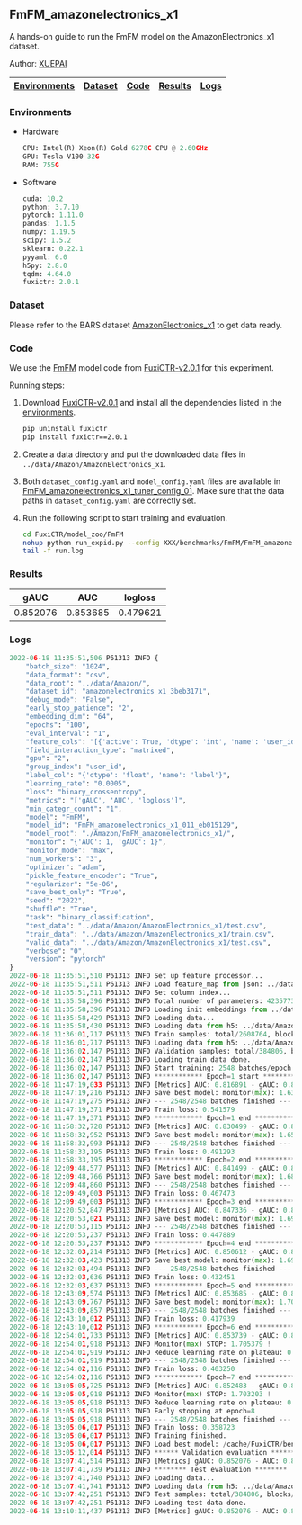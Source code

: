 ## FmFM_amazonelectronics_x1

A hands-on guide to run the FmFM model on the AmazonElectronics_x1 dataset.

Author: [XUEPAI](https://github.com/xue-pai)


| [Environments](#Environments) | [Dataset](#Dataset) | [Code](#Code) | [Results](#Results) | [Logs](#Logs) |
|:-----------------------------:|:-----------:|:--------:|:--------:|-------|
### Environments
+ Hardware

  ```python
  CPU: Intel(R) Xeon(R) Gold 6278C CPU @ 2.60GHz
  GPU: Tesla V100 32G
  RAM: 755G

  ```

+ Software

  ```python
  cuda: 10.2
  python: 3.7.10
  pytorch: 1.11.0
  pandas: 1.1.5
  numpy: 1.19.5
  scipy: 1.5.2
  sklearn: 0.22.1
  pyyaml: 6.0
  h5py: 2.8.0
  tqdm: 4.64.0
  fuxictr: 2.0.1

  ```

### Dataset
Please refer to the BARS dataset [AmazonElectronics_x1](https://github.com/openbenchmark/BARS/blob/main/datasets/Amazon#AmazonElectronics_x1) to get data ready.

### Code

We use the [FmFM](https://github.com/xue-pai/FuxiCTR/blob/v2.0.1/model_zoo/FmFM) model code from [FuxiCTR-v2.0.1](https://github.com/xue-pai/FuxiCTR/tree/v2.0.1) for this experiment.

Running steps:

1. Download [FuxiCTR-v2.0.1](https://github.com/xue-pai/FuxiCTR/archive/refs/tags/v2.0.1.zip) and install all the dependencies listed in the [environments](#environments).
    
    ```bash
    pip uninstall fuxictr
    pip install fuxictr==2.0.1
    ```

2. Create a data directory and put the downloaded data files in `../data/Amazon/AmazonElectronics_x1`.

3. Both `dataset_config.yaml` and `model_config.yaml` files are available in [FmFM_amazonelectronics_x1_tuner_config_01](./FmFM_amazonelectronics_x1_tuner_config_01). Make sure that the data paths in `dataset_config.yaml` are correctly set.

4. Run the following script to start training and evaluation.

    ```bash
    cd FuxiCTR/model_zoo/FmFM
    nohup python run_expid.py --config XXX/benchmarks/FmFM/FmFM_amazonelectronics_x1_tuner_config_01 --expid FmFM_amazonelectronics_x1_011_eb015129 --gpu 0 > run.log &
    tail -f run.log
    ```

### Results

| gAUC | AUC | logloss  |
|:--------------------:|:--------------------:|:--------------------:|
| 0.852076 | 0.853685 | 0.479621  |


### Logs
```python
2022-06-18 11:35:51,506 P61313 INFO {
    "batch_size": "1024",
    "data_format": "csv",
    "data_root": "../data/Amazon/",
    "dataset_id": "amazonelectronics_x1_3beb3171",
    "debug_mode": "False",
    "early_stop_patience": "2",
    "embedding_dim": "64",
    "epochs": "100",
    "eval_interval": "1",
    "feature_cols": "[{'active': True, 'dtype': 'int', 'name': 'user_id', 'type': 'meta'}, {'active': True, 'dtype': 'str', 'name': 'item_id', 'type': 'categorical'}, {'active': True, 'dtype': 'str', 'name': 'cate_id', 'type': 'categorical'}, {'active': True, 'dtype': 'str', 'feature_encoder': 'layers.MaskedAveragePooling()', 'max_len': 100, 'name': 'item_history', 'share_embedding': 'item_id', 'splitter': '^', 'type': 'sequence'}, {'active': True, 'dtype': 'str', 'feature_encoder': 'layers.MaskedAveragePooling()', 'max_len': 100, 'name': 'cate_history', 'share_embedding': 'cate_id', 'splitter': '^', 'type': 'sequence'}]",
    "field_interaction_type": "matrixed",
    "gpu": "2",
    "group_index": "user_id",
    "label_col": "{'dtype': 'float', 'name': 'label'}",
    "learning_rate": "0.0005",
    "loss": "binary_crossentropy",
    "metrics": "['gAUC', 'AUC', 'logloss']",
    "min_categr_count": "1",
    "model": "FmFM",
    "model_id": "FmFM_amazonelectronics_x1_011_eb015129",
    "model_root": "./Amazon/FmFM_amazonelectronics_x1/",
    "monitor": "{'AUC': 1, 'gAUC': 1}",
    "monitor_mode": "max",
    "num_workers": "3",
    "optimizer": "adam",
    "pickle_feature_encoder": "True",
    "regularizer": "5e-06",
    "save_best_only": "True",
    "seed": "2022",
    "shuffle": "True",
    "task": "binary_classification",
    "test_data": "../data/Amazon/AmazonElectronics_x1/test.csv",
    "train_data": "../data/Amazon/AmazonElectronics_x1/train.csv",
    "valid_data": "../data/Amazon/AmazonElectronics_x1/test.csv",
    "verbose": "0",
    "version": "pytorch"
}
2022-06-18 11:35:51,510 P61313 INFO Set up feature processor...
2022-06-18 11:35:51,511 P61313 INFO Load feature_map from json: ../data/Amazon/amazonelectronics_x1_3beb3171/feature_map.json
2022-06-18 11:35:51,511 P61313 INFO Set column index...
2022-06-18 11:35:58,396 P61313 INFO Total number of parameters: 4235773.
2022-06-18 11:35:58,396 P61313 INFO Loading init embeddings from ../data/Amazon/amazonelectronics_x1_3beb3171/init_embs.h5
2022-06-18 11:35:58,429 P61313 INFO Loading data...
2022-06-18 11:35:58,430 P61313 INFO Loading data from h5: ../data/Amazon/amazonelectronics_x1_3beb3171/train.h5
2022-06-18 11:36:01,717 P61313 INFO Train samples: total/2608764, blocks/1
2022-06-18 11:36:01,717 P61313 INFO Loading data from h5: ../data/Amazon/amazonelectronics_x1_3beb3171/valid.h5
2022-06-18 11:36:02,147 P61313 INFO Validation samples: total/384806, blocks/1
2022-06-18 11:36:02,147 P61313 INFO Loading train data done.
2022-06-18 11:36:02,147 P61313 INFO Start training: 2548 batches/epoch
2022-06-18 11:36:02,147 P61313 INFO ************ Epoch=1 start ************
2022-06-18 11:47:19,033 P61313 INFO [Metrics] AUC: 0.816891 - gAUC: 0.814088
2022-06-18 11:47:19,216 P61313 INFO Save best model: monitor(max): 1.630980
2022-06-18 11:47:19,275 P61313 INFO --- 2548/2548 batches finished ---
2022-06-18 11:47:19,371 P61313 INFO Train loss: 0.541579
2022-06-18 11:47:19,371 P61313 INFO ************ Epoch=1 end ************
2022-06-18 11:58:32,728 P61313 INFO [Metrics] AUC: 0.830499 - gAUC: 0.827451
2022-06-18 11:58:32,952 P61313 INFO Save best model: monitor(max): 1.657950
2022-06-18 11:58:32,993 P61313 INFO --- 2548/2548 batches finished ---
2022-06-18 11:58:33,195 P61313 INFO Train loss: 0.491293
2022-06-18 11:58:33,195 P61313 INFO ************ Epoch=2 end ************
2022-06-18 12:09:48,577 P61313 INFO [Metrics] AUC: 0.841499 - gAUC: 0.838656
2022-06-18 12:09:48,766 P61313 INFO Save best model: monitor(max): 1.680155
2022-06-18 12:09:48,860 P61313 INFO --- 2548/2548 batches finished ---
2022-06-18 12:09:49,003 P61313 INFO Train loss: 0.467473
2022-06-18 12:09:49,003 P61313 INFO ************ Epoch=3 end ************
2022-06-18 12:20:52,847 P61313 INFO [Metrics] AUC: 0.847336 - gAUC: 0.844228
2022-06-18 12:20:53,021 P61313 INFO Save best model: monitor(max): 1.691564
2022-06-18 12:20:53,115 P61313 INFO --- 2548/2548 batches finished ---
2022-06-18 12:20:53,237 P61313 INFO Train loss: 0.447889
2022-06-18 12:20:53,237 P61313 INFO ************ Epoch=4 end ************
2022-06-18 12:32:03,214 P61313 INFO [Metrics] AUC: 0.850612 - gAUC: 0.848802
2022-06-18 12:32:03,423 P61313 INFO Save best model: monitor(max): 1.699413
2022-06-18 12:32:03,494 P61313 INFO --- 2548/2548 batches finished ---
2022-06-18 12:32:03,636 P61313 INFO Train loss: 0.432451
2022-06-18 12:32:03,637 P61313 INFO ************ Epoch=5 end ************
2022-06-18 12:43:09,574 P61313 INFO [Metrics] AUC: 0.853685 - gAUC: 0.852076
2022-06-18 12:43:09,767 P61313 INFO Save best model: monitor(max): 1.705761
2022-06-18 12:43:09,857 P61313 INFO --- 2548/2548 batches finished ---
2022-06-18 12:43:10,012 P61313 INFO Train loss: 0.417939
2022-06-18 12:43:10,012 P61313 INFO ************ Epoch=6 end ************
2022-06-18 12:54:01,733 P61313 INFO [Metrics] AUC: 0.853739 - gAUC: 0.851640
2022-06-18 12:54:01,918 P61313 INFO Monitor(max) STOP: 1.705379 !
2022-06-18 12:54:01,919 P61313 INFO Reduce learning rate on plateau: 0.000050
2022-06-18 12:54:01,919 P61313 INFO --- 2548/2548 batches finished ---
2022-06-18 12:54:02,116 P61313 INFO Train loss: 0.403250
2022-06-18 12:54:02,116 P61313 INFO ************ Epoch=7 end ************
2022-06-18 13:05:05,725 P61313 INFO [Metrics] AUC: 0.852483 - gAUC: 0.850720
2022-06-18 13:05:05,918 P61313 INFO Monitor(max) STOP: 1.703203 !
2022-06-18 13:05:05,918 P61313 INFO Reduce learning rate on plateau: 0.000005
2022-06-18 13:05:05,918 P61313 INFO Early stopping at epoch=8
2022-06-18 13:05:05,918 P61313 INFO --- 2548/2548 batches finished ---
2022-06-18 13:05:06,017 P61313 INFO Train loss: 0.358723
2022-06-18 13:05:06,017 P61313 INFO Training finished.
2022-06-18 13:05:06,017 P61313 INFO Load best model: /cache/FuxiCTR/benchmarks/Amazon/FmFM_amazonelectronics_x1/amazonelectronics_x1_3beb3171/FmFM_amazonelectronics_x1_011_eb015129.model
2022-06-18 13:05:12,014 P61313 INFO ****** Validation evaluation ******
2022-06-18 13:07:41,514 P61313 INFO [Metrics] gAUC: 0.852076 - AUC: 0.853685 - logloss: 0.479621
2022-06-18 13:07:41,739 P61313 INFO ******** Test evaluation ********
2022-06-18 13:07:41,740 P61313 INFO Loading data...
2022-06-18 13:07:41,741 P61313 INFO Loading data from h5: ../data/Amazon/amazonelectronics_x1_3beb3171/test.h5
2022-06-18 13:07:42,251 P61313 INFO Test samples: total/384806, blocks/1
2022-06-18 13:07:42,251 P61313 INFO Loading test data done.
2022-06-18 13:10:11,437 P61313 INFO [Metrics] gAUC: 0.852076 - AUC: 0.853685 - logloss: 0.479621

```
